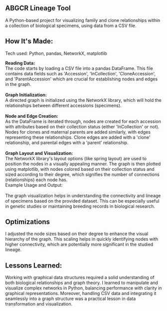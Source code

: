 ## ABGCR Lineage Tool
A Python-based project for visualizing family and clone relationships within a collection of biological specimens, using data from a CSV file.

## How It's Made:

Tech used: Python, pandas, NetworkX, matplotlib

**Reading Data:**\
The code starts by loading a CSV file into a pandas DataFrame. This file contains data fields such as 'Accession', 'InCollection', 'CloneAccession', and 'ParentAccession' which are crucial for establishing nodes and edges in the graph.\
\
**Graph Initialization:**\
A directed graph is initialized using the NetworkX library, which will hold the relationships between different accessions (specimens).\
\
**Node and Edge Creation:**\
As the DataFrame is iterated through, nodes are created for each accession with attributes based on their collection status (either 'InCollection' or not). Nodes for clones and maternal parents are added similarly, with edges representing these relationships. Clone edges are added with a 'clone' relationship, and parental edges with a 'parent' relationship.\
\
**Graph Layout and Visualization:**\
The NetworkX library's layout options (like spring layout) are used to position the nodes in a visually appealing manner. The graph is then plotted using matplotlib, with nodes colored based on their collection status and sized according to their degree, which signifies the number of connections (relationships) each node has.\
Example Usage and Output:\
\
The graph visualization helps in understanding the connectivity and lineage of specimens based on the provided dataset. This can be especially useful in genetic studies or maintaining breeding records in biological research.

## Optimizations
I adjusted the node sizes based on their degree to enhance the visual hierarchy of the graph. This scaling helps in quickly identifying nodes with higher connectivity, which are potentially more significant in the studied lineage.

## Lessons Learned:
Working with graphical data structures required a solid understanding of both biological relationships and graph theory. I learned to manipulate and visualize complex networks in Python, balancing performance with clarity in graphical representations. Moreover, handling CSV data and integrating it seamlessly into a graph structure was a practical lesson in data transformation and visualization.
